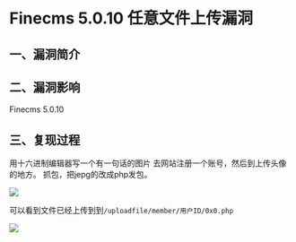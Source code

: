Finecms 5.0.10 任意文件上传漏洞
===============================

一、漏洞简介
------------

二、漏洞影响
------------

Finecms 5.0.10

三、复现过程
------------

用十六进制编辑器写一个有一句话的图片
去网站注册一个账号，然后到上传头像的地方。 抓包，把jepg的改成php发包。

![](./resource/Finecms5.0.10任意文件上传漏洞/media/rId24.png)

可以看到文件已经上传到到`/uploadfile/member/用户ID/0x0.php`

![](./resource/Finecms5.0.10任意文件上传漏洞/media/rId25.png)
